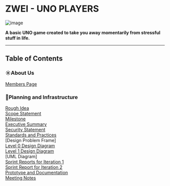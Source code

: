 # ZWEI - UNO PLAYERS
![image](https://github.com/user-attachments/assets/3a04cd71-0d9a-429a-848c-768217eae0ee)


**A basic UNO game created to take you away momentarily from stressful stuff in life.**

---
## Table of Contents
### ☀️About Us
[Members Page](Documentation/Members_Page.md)
### 📒Planning and Infrastructure
[Rough Idea](Documentation/RoughIdea.md)
<br>[Scope Statement](Documentation/ScopeStatement.md)
<br>[Milestone](Requirements/Milestones.md)
<br>[Executive Summary](Requirements/ExecutiveSummary.md)
<br>[Security Statement](Documentation/Security_Statement.md)
<br>[Standards and Practices](Documentation/Standards_and_Practices.md)
<br>[Design Problem Frame]
<br>[Level 0 Design Diagram](Design/Zwei-LVL-0.drawio.pdf)
<br>[Level 1 Design Diagram](Design/Zwei-LVL-1(PVP).drawio.pdf)
<br>[UML Diagram]
<br>[Sprint Reports for Iteration 1](Documentation/Sprint_Report_Iteration_1.md)
<br>[Sprint Report for Iteration 2](Documentation/Sprint_Report_Iteration_2.md)
<br>[Prototype and Documentation](Documentation/Prototype_and_Documentation.md)
<br>[Meeting Notes](Documentation/MeetingNotes.md)




